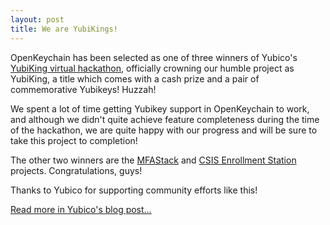 ```yaml
---
layout: post
title: We are YubiKings!
---
```


OpenKeychain has been selected as one of three winners of Yubico's [YubiKing
virtual hackathon](https://www.yubico.com/yubiking/), officially crowning our
humble project as YubiKing, a title which comes with a cash prize and a pair of
commemorative Yubikeys! Huzzah!

We spent a lot of time getting Yubikey support in OpenKeychain to work, and
although we didn't quite achieve feature completeness during the time of the
hackathon, we are quite happy with our progress and will be sure to take
this project to completion!

The other two winners are the [MFAStack](http://www.mfastack.com/) and [CSIS
Enrollment Station](https://github.com/CSIS/EnrollmentStation) projects.
Congratulations, guys!


Thanks to Yubico for supporting community efforts like this!


[Read more in Yubico's blog post…](https://www.yubico.com/2015/07/innovative-projects-topped-with-yubiking-crowns/ )


